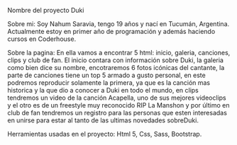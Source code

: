 Nombre del proyecto
Duki

Sobre mi: Soy Nahum Saravia, tengo 19 años y nací en Tucumán, Argentina. Actualmente estoy en primer año de programación y además haciendo cursos en Coderhouse.

Sobre la pagina: En ella vamos a encontrar 5 html: inicio, galeria, canciones, clips y club de fan. El inicio contara con información sobre Duki, la galeria como bien dice su nombre, encotraremos 6 fotos icónicas del cantante, la parte de canciones tiene un top 5 armado a gusto personal, en este podremos reproducir solamente la primera, ya que es la canción mas historica y la que dio a conocer a Duki en todo el mundo, en clips tendremos un video de la canción Acapella, uno de sus mejores videoclips y el otro es de un freestyle muy reconocido RIP La Manshon y por último en club de fan tendremos un registro para las personas que esten interesadas en unirse para estar al tanto de las ultimas novedades sobreDuki.

Herramientas usadas en el proyecto: Html 5, Css, Sass, Bootstrap.